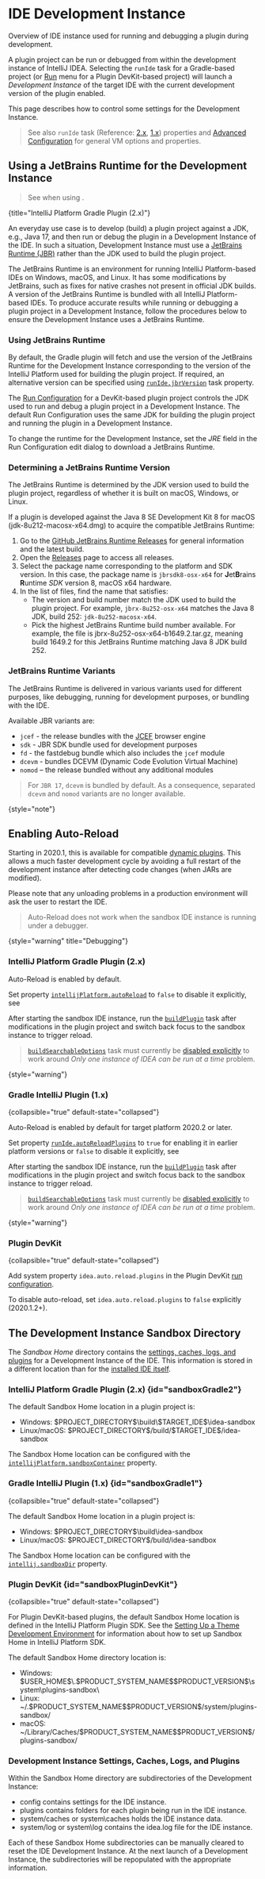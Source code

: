 <!-- Copyright 2000-2024 JetBrains s.r.o. and contributors. Use of this source code is governed by the Apache 2.0 license. -->

# IDE Development Instance

<link-summary>Overview of IDE instance used for running and debugging a plugin during development.</link-summary>

A plugin project can be run or debugged from within the development instance of IntelliJ IDEA.
Selecting the `runIde` task for a Gradle-based project (or [Run](running_and_debugging_a_theme.md) menu for a Plugin DevKit-based project)
will launch a _Development Instance_ of the target IDE with the current development version of the plugin enabled.

This page describes how to control some settings for the Development Instance.

> See also `runIde` task (Reference: [2.x](tools_intellij_platform_gradle_plugin_tasks.md#runIde), [1.x](tools_gradle_intellij_plugin.md#tasks-runide)) properties and [Advanced Configuration](https://www.jetbrains.com/help/idea/tuning-the-ide.html) for general VM options and properties.
>

## Using a JetBrains Runtime for the Development Instance

> See [](tools_intellij_platform_gradle_plugin_jetbrains_runtime.md) when using [](tools_intellij_platform_gradle_plugin.md).
>
{title="IntelliJ Platform Gradle Plugin (2.x)"}

An everyday use case is to develop (build) a plugin project against a JDK, e.g., Java 17, and then run or debug the plugin in a Development Instance of the IDE.
In such a situation, Development Instance must use a [JetBrains Runtime (JBR)](https://www.jetbrains.com/jetbrains-runtime) rather than the JDK used to build the plugin project.

The JetBrains Runtime is an environment for running IntelliJ Platform-based IDEs on Windows, macOS, and Linux.
It has some modifications by JetBrains, such as fixes for native crashes not present in official JDK builds.
A version of the JetBrains Runtime is bundled with all IntelliJ Platform-based IDEs.
To produce accurate results while running or debugging a plugin project in a Development Instance, follow the procedures below to ensure the Development Instance uses a JetBrains Runtime.

### Using JetBrains Runtime

<tabs group="project-type">

<tab title="Gradle IntelliJ Plugin (1.x)" group-key="gradle">

By default, the Gradle plugin will fetch and use the version of the JetBrains Runtime for the Development Instance corresponding to the version of the IntelliJ Platform used for building the plugin project.
If required, an alternative version can be specified using [`runIde.jbrVersion`](tools_gradle_intellij_plugin.md#tasks-runide-jbrversion) task property.

</tab>

<tab title="Plugin DevKit" group-key="devkit">

The [Run Configuration](https://www.jetbrains.com/help/idea/run-debug-configuration.html) for a DevKit-based plugin project controls the JDK used to run and debug a plugin project in a Development Instance.
The default Run Configuration uses the same JDK for building the plugin project and running the plugin in a Development Instance.

To change the runtime for the Development Instance, set the _JRE_ field in the Run Configuration edit dialog to download a JetBrains Runtime.

</tab>
</tabs>

### Determining a JetBrains Runtime Version

The JetBrains Runtime is determined by the JDK version used to build the plugin project, regardless of whether it is built on macOS, Windows, or Linux.

<procedure title="Determine an Example JetBrains Runtime Version">

If a plugin is developed against the Java 8 SE Development Kit 8 for macOS (<path>jdk-8u212-macosx-x64.dmg</path>) to acquire the compatible JetBrains Runtime:

1. Go to the [GitHub JetBrains Runtime Releases](https://github.com/JetBrains/JetBrainsRuntime) for general information and the latest build.
2. Open the [Releases](https://github.com/JetBrains/JetBrainsRuntime/releases) page to access all releases.
3. Select the package name corresponding to the platform and SDK version.
   In this case, the package name is `jbrsdk8-osx-x64` for **J**et**B**rains **R**untime _SDK_ version 8, macOS x64 hardware.
4. In the list of files, find the name that satisfies:
    * The version and build number match the JDK used to build the plugin project.
      For example, `jbrx-8u252-osx-x64` matches the Java 8 JDK, build 252: `jdk-8u252-macosx-x64`.
    * Pick the highest JetBrains Runtime build number available.
      For example, the file is <path>jbrx-8u252-osx-x64-b1649.2.tar.gz</path>, meaning build 1649.2 for this JetBrains Runtime matching Java 8 JDK build 252.

</procedure>

### JetBrains Runtime Variants

The JetBrains Runtime is delivered in various variants used for different purposes, like debugging, running for development purposes, or bundling with the IDE.

Available JBR variants are:

- `jcef` - the release bundles with the [JCEF](jcef.md) browser engine
- `sdk` - JBR SDK bundle used for development purposes
- `fd` - the fastdebug bundle which also includes the `jcef` module
- `dcevm` - bundles DCEVM (Dynamic Code Evolution Virtual Machine)
- `nomod` – the release bundled without any additional modules

> For `JBR 17`, `dcevm` is bundled by default.
> As a consequence, separated `dcevm` and `nomod` variants are no longer available.
>
{style="note"}

## Enabling Auto-Reload

<primary-label ref="2020.1"/>

Starting in 2020.1, this is available for compatible [dynamic plugins](dynamic_plugins.md).
This allows a much faster development cycle by avoiding a full restart of the development instance after detecting code changes (when JARs are modified).

Please note that any unloading problems in a production environment will ask the user to restart the IDE.

> Auto-Reload does not work when the sandbox IDE instance is running under a debugger.
>
{style="warning" title="Debugging"}

### IntelliJ Platform Gradle Plugin (2.x)

Auto-Reload is enabled by default.

Set property [`intellijPlatform.autoReload`](tools_intellij_platform_gradle_plugin_extension.md#intellijPlatform-autoReload) to `false` to disable it explicitly,
see [](tools_intellij_platform_gradle_plugin_faq.md#how-to-disable-the-automatic-reload-of-dynamic-plugins)

After starting the sandbox IDE instance, run the [`buildPlugin`](tools_intellij_platform_gradle_plugin_tasks.md#buildPlugin) task after modifications
in the plugin project and switch back focus to the sandbox instance to trigger reload.

> [`buildSearchableOptions`](tools_intellij_platform_gradle_plugin_tasks.md#buildSearchableOptions) task must currently be
> [disabled explicitly](tools_intellij_platform_gradle_plugin_faq.md#how-to-disable-building-the-searchable-options) to work around
> _Only one instance of IDEA can be run at a time_ problem.
>
{style="warning"}

### Gradle IntelliJ Plugin (1.x)

{collapsible="true" default-state="collapsed"}

Auto-Reload is enabled by default for target platform 2020.2 or later.

Set property [`runIde.autoReloadPlugins`](tools_gradle_intellij_plugin.md#tasks-runide-autoreloadplugins) to `true` for enabling it in earlier platform versions or `false` to disable it explicitly,
see [](tools_gradle_intellij_plugin_faq.md#how-to-disable-automatic-reload-of-dynamic-plugins)

After starting the sandbox IDE instance, run the [`buildPlugin`](tools_gradle_intellij_plugin.md#tasks-buildplugin) task after modifications in the plugin project
and switch focus back to the sandbox instance to trigger reload.

> [`buildSearchableOptions`](tools_gradle_intellij_plugin.md#tasks-buildsearchableoptions) task must currently be
> [disabled explicitly](tools_gradle_intellij_plugin_faq.md#how-to-disable-building-searchable-options) to work around
> _Only one instance of IDEA can be run at a time_ problem.
>
{style="warning"}

### Plugin DevKit

{collapsible="true" default-state="collapsed"}

Add system property `idea.auto.reload.plugins` in the Plugin DevKit [run configuration](running_and_debugging_a_theme.md).

To disable auto-reload, set `idea.auto.reload.plugins` to `false` explicitly (2020.1.2+).

## The Development Instance Sandbox Directory

The _Sandbox Home_ directory contains the [settings, caches, logs, and plugins](#development-instance-settings-caches-logs-and-plugins) for a Development Instance of the IDE.
This information is stored in a different location than for the [installed IDE itself](https://intellij-support.jetbrains.com/hc/en-us/articles/206544519-Directories-used-by-the-IDE-to-store-settings-caches-plugins-and-logs).

### IntelliJ Platform Gradle Plugin (2.x) {id="sandboxGradle2"}

The default Sandbox Home location in a [](tools_intellij_platform_gradle_plugin.md) plugin project is:

* Windows: <path>\$PROJECT_DIRECTORY\$\\build\\\$TARGET_IDE\$\\idea-sandbox</path>
* Linux/macOS: <path>\$PROJECT_DIRECTORY\$/build/\$TARGET_IDE\$/idea-sandbox</path>

The Sandbox Home location can be configured with the [`intellijPlatform.sandboxContainer`](tools_intellij_platform_gradle_plugin_extension.md#intellijPlatform-sandboxContainer) property.

### Gradle IntelliJ Plugin (1.x) {id="sandboxGradle1"}

{collapsible="true" default-state="collapsed"}

The default Sandbox Home location in a [](tools_gradle_intellij_plugin.md) plugin project is:

* Windows: <path>\$PROJECT_DIRECTORY\$\\build\\idea-sandbox</path>
* Linux/macOS: <path>\$PROJECT_DIRECTORY\$/build/idea-sandbox</path>

The Sandbox Home location can be configured with the [`intellij.sandboxDir`](tools_gradle_intellij_plugin.md#intellij-extension-sandboxdir) property.

### Plugin DevKit {id="sandboxPluginDevKit"}

{collapsible="true" default-state="collapsed"}

For Plugin DevKit-based plugins, the default <control>Sandbox Home</control> location is defined in the IntelliJ Platform Plugin SDK.
See the [Setting Up a Theme Development Environment](setting_up_theme_environment.md#add-intellij-platform-plugin-sdk) for information about how to set up Sandbox Home in IntelliJ Platform SDK.

The default Sandbox Home directory location is:

* Windows: <path>\$USER_HOME\$\\.\$PRODUCT_SYSTEM_NAME\$\$PRODUCT_VERSION\$\\system\\plugins-sandbox\\</path>
* Linux: <path>~/.\$PRODUCT_SYSTEM_NAME\$\$PRODUCT_VERSION\$/system/plugins-sandbox/</path>
* macOS: <path>~/Library/Caches/\$PRODUCT_SYSTEM_NAME\$\$PRODUCT_VERSION\$/plugins-sandbox/</path>

### Development Instance Settings, Caches, Logs, and Plugins

Within the Sandbox Home directory are subdirectories of the Development Instance:

* <path>config</path> contains settings for the IDE instance.
* <path>plugins</path> contains folders for each plugin being run in the IDE instance.
* <path>system/caches</path> or <path>system\caches</path> holds the IDE instance data.
* <path>system/log</path> or <path>system\log</path> contains the <path>idea.log</path> file for the IDE instance.

Each of these Sandbox Home subdirectories can be manually cleared to reset the IDE Development Instance.
At the next launch of a Development Instance, the subdirectories will be repopulated with the appropriate information.
